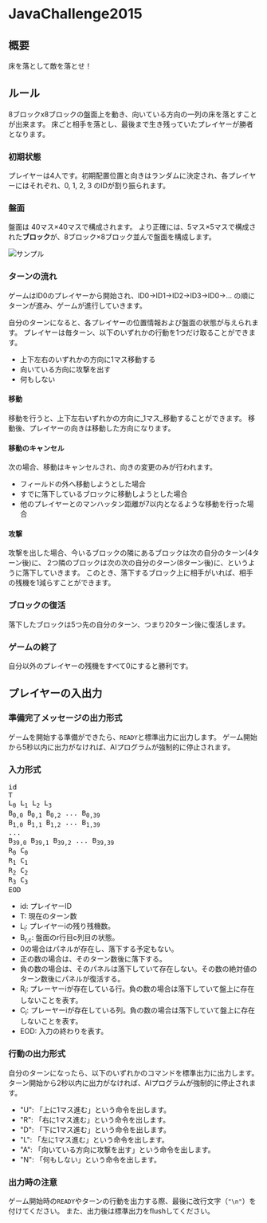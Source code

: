 # JavaChallenge2015

## 概要

床を落として敵を落とせ！

## ルール

8ブロックx8ブロックの盤面上を動き、向いている方向の一列の床を落とすことが出来ます。
床ごと相手を落とし、最後まで生き残っていたプレイヤーが勝者となります。

### 初期状態

プレイヤーは4人です。初期配置位置と向きはランダムに決定され、各プレイヤーにはそれぞれ、0, 1, 2, 3 のIDが割り振られます。

### 盤面

盤面は 40マス×40マスで構成されます。
より正確には、5マス×5マスで構成された**ブロック**が、8ブロック×8ブロック並んで盤面を構成します。

![サンプル](https://github.com/AI-comp/JavaChallenge2015/img/fieldJ.png)

### ターンの流れ

ゲームはID0のプレイヤーから開始され、ID0->ID1->ID2->ID3->ID0->... の順にターンが進み、ゲームが進行していきます。

自分のターンになると、各プレイヤーの位置情報および盤面の状態が与えられます。
プレイヤーは毎ターン、以下のいずれかの行動を1つだけ取ることができます。
- 上下左右のいずれかの方向に1マス移動する
- 向いている方向に攻撃を出す
- 何もしない

#### 移動

移動を行うと、上下左右いずれかの方向に_1マス_移動することができます。
移動後、プレイヤーの向きは移動した方向になります。

#### 移動のキャンセル

次の場合、移動はキャンセルされ、向きの変更のみが行われます。
- フィールドの外へ移動しようとした場合
- すでに落下しているブロックに移動しようとした場合
- 他のプレイヤーとのマンハッタン距離が7以内となるような移動を行った場合

#### 攻撃

攻撃を出した場合、今いるブロックの隣にあるブロックは次の自分のターン(4ターン後)に、
2つ隣のブロックは次の次の自分のターン(8ターン後)に、というように落下していきます。
このとき、落下するブロック上に相手がいれば、相手の残機を1減らすことができます。

### ブロックの復活

落下したブロックは5つ先の自分のターン、つまり20ターン後に復活します。

### ゲームの終了

自分以外のプレイヤーの残機をすべて0にすると勝利です。


## プレイヤーの入出力

### 準備完了メッセージの出力形式

ゲームを開始する準備ができたら、`READY`と標準出力に出力します。
ゲーム開始から5秒以内に出力がなければ、AIプログラムが強制的に停止されます。

### 入力形式

<pre>
id
T
L<sub>0</sub> L<sub>1</sub> L<sub>2</sub> L<sub>3</sub>
B<sub>0,0</sub> B<sub>0,1</sub> B<sub>0,2</sub> ... B<sub>0,39</sub>
B<sub>1,0</sub> B<sub>1,1</sub> B<sub>1,2</sub> ... B<sub>1,39</sub>
...
B<sub>39,0</sub> B<sub>39,1</sub> B<sub>39,2</sub> ... B<sub>39,39</sub>
R<sub>0</sub> C<sub>0</sub>
R<sub>1</sub> C<sub>1</sub>
R<sub>2</sub> C<sub>2</sub>
R<sub>3</sub> C<sub>3</sub>
EOD
</pre>

* id: プレイヤーID
* T: 現在のターン数
* L<sub>i</sub>: プレイヤーiの残り残機数。
* B<sub>r,c</sub>: 盤面のr行目c列目の状態。
 * 0の場合はパネルが存在し、落下する予定もない。
 * 正の数の場合は、そのターン数後に落下する。
 * 負の数の場合は、そのパネルは落下していて存在しない。その数の絶対値のターン数後にパネルが復活する。
* R<sub>i</sub>: プレーヤーiが存在している行。負の数の場合は落下していて盤上に存在しないことを表す。
* C<sub>i</sub>: プレーヤーiが存在している列。負の数の場合は落下していて盤上に存在しないことを表す。
* EOD: 入力の終わりを表す。

### 行動の出力形式

自分のターンになったら、以下のいずれかのコマンドを標準出力に出力します。
ターン開始から2秒以内に出力がなければ、AIプログラムが強制的に停止されます。

 * "U": 「上に1マス進む」という命令を出します。
 * "R": 「右に1マス進む」という命令を出します。
 * "D": 「下に1マス進む」という命令を出します。
 * "L": 「左に1マス進む」という命令を出します。
 * "A": 「向いている方向に攻撃を出す」という命令を出します。
 * "N": 「何もしない」という命令を出します。

### 出力時の注意

ゲーム開始時の`READY`やターンの行動を出力する際、最後に改行文字（`"\n"`）を付けてください。
また、出力後は標準出力をflushしてください。


